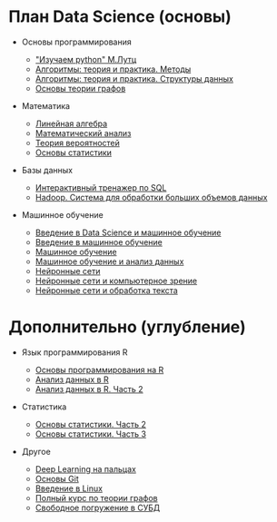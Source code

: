 # План Data Science (основы)
- Основы программирования
  - ["Изучаем python" М.Лутц](https://codernet.ru/books/python/izuchaem_python_4-e_izdanie_mark_lutc/)
  - [Алгоритмы: теория и практика. Методы](https://stepik.org/course/217/promo)
  - [Алгоритмы: теория и практика. Структуры данных](https://stepik.org/course/1547/promo)
  - [Основы теории графов](https://stepik.org/course/126/promo)

- Математика
  - [Линейная алгебра](https://stepik.org/course/2461/promo)
  - [Математический анализ](https://stepik.org/course/95/promo)
  - [Теория вероятностей](https://stepik.org/course/3089/promo)
  - [Основы статистики](https://stepik.org/course/76/promo)

- Базы данных
  - [Интерактивный тренажер по SQL](https://stepik.org/course/63054/promo)
  - [Hadoop. Система для обработки больших объемов данных](https://stepik.org/course/150/promo)

- Машинное обучение
  - [Введение в Data Science и машинное обучение](https://stepik.org/course/4852/promo)
  - [Введение в машинное обучение](https://www.coursera.org/learn/vvedenie-mashinnoe-obuchenie)
  - [Машинное обучение](https://www.youtube.com/watch?v=OAy96yiWohk&list=PLVlY_7IJCMJdgcCtQfzj5j8OVB_Y0GJCl)
  - [Машинное обучение и анализ данных](https://www.coursera.org/specializations/machine-learning-data-analysis?aid=true#courses)
  - [Нейронные сети](https://stepik.org/course/401/promo)
  - [Нейронные сети и компьютерное зрение](https://stepik.org/course/50352/promo)
  - [Нейронные сети и обработка текста](https://stepik.org/course/54098/promo)


# Дополнительно (углубление)
- Язык программирования R
  - [Основы программирования на R](https://stepik.org/course/497/promo#toc)
  - [Анализ данных в R](https://stepik.org/course/129/promo)
  - [Анализ данных в R. Часть 2](https://stepik.org/course/724/promo)

- Статистика
  - [Основы статистики. Часть 2](https://stepik.org/course/524/promo)
  - [Основы статистики. Часть 3](https://stepik.org/course/2152/promo)

- Другое
  - [Deep Learning на пальцах](https://dlcourse.ai/)
  - [Основы Git](https://stepik.org/course/3145/promo)
  - [Введение в Linux](https://stepik.org/course/73/promo)
  - [Полный курс по теории графов](https://stepik.org/course/5608/promo)
  - [Свободное погружение в СУБД](https://stepik.org/course/70710/promo)
